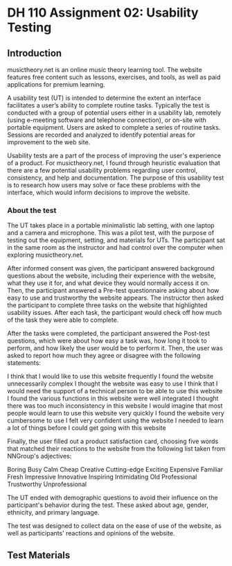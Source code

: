 # DH 110 Assignment 02: Usability Testing

## Introduction

musictheory.net is an online music theory learning tool. The website features free content such as lessons, exercises, and tools, as well as paid applications for premium learning.

A usability test (UT) is intended to determine the extent an interface facilitates a user’s ability to complete routine tasks. Typically the test is conducted with a group of potential users either in a usability lab, remotely (using e-meeting software and telephone connection), or on-site with portable equipment. Users are asked to complete a series of routine tasks. Sessions are recorded and analyzed to identify potential areas for improvement to the web site. 

Usability tests are a part of the process of improving the user's experience of a product. For musictheory.net, I found through heuristic evaluation that there are a few potential usability problems regarding user control, consistency, and help and documentation. The purpose of this usability test is to research how users may solve or face these problems with the interface, which would inform decisions to improve the website.

### About the test

The UT takes place in a portable minimalistic lab setting, with one laptop and a camera and microphone. This was a pilot test, with the purpose of testing out the equipment, setting, and materials for UTs. The participant sat in the same room as the instructor and had control over the computer when exploring musictheory.net. 

After informed consent was given, the participant answered background questions about the website, including their experience with the website, what they use it for, and what device they would normally access it on. Then, the participant answered a Pre-test questionnaire asking about how easy to use and trustworthy the website appears. The instructor then asked the participant to complete three tasks on the website that highlighted usability issues. After each task, the participant would check off how much of the task they were able to complete.

After the tasks were completed, the participant answered the Post-test questions, which were about how easy a task was, how long it took to perform, and how likely the user would be to perform it. Then, the user was asked to report how much they agree or disagree with the following statements:

I think that I would like to use this website frequently
I found the website unnecessarily complex
I thought the website was easy to use
I think that I would need the support of a technical person to be able to use this website
I found the various functions in this website were well integrated
I thought there was too much inconsistency in this website
I would imagine that most people would learn to use this website very quickly
I found the website very cumbersome to use
I felt very confident using the website
I needed to learn a lot of things before I could get going with this website

Finally, the user filled out a product satisfaction card, choosing five words that matched their reactions to the website from the following list taken from NNGroup's adjectives:

Boring
Busy
Calm
Cheap
Creative
Cutting-edge
Exciting
Expensive
Familiar
Fresh
Impressive
Innovative
Inspiring
Intimidating
Old
Professional
Trustworthy
Unprofessional

The UT ended with demographic questions to avoid their influence on the participant's behavior during the test. These asked about age, gender, ethnicity, and primary language. 

The test was designed to collect data on the ease of use of the website, as well as participants' reactions and opinions of the website. 

## Test Materials



